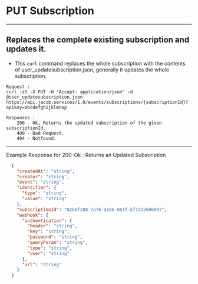 # PUT Subscription

---
Replaces the complete existing subscription and updates it.
---

* This `curl` command replaces the whole subscription with the contents of user_updatesubscription.json, generally it updates the whole subscription.

```
Request :
curl -sS -X PUT -H "Accept: application/json" -d @user_updatesubscription.json https://api.jacob.services/1.0/events/subscriptions/{subscriptionId}?apikey=abcdefghijklmnop

```

``` 
Responses :
    200 - Ok, Returns the updated subscription of the given subscriptionId.
    400 - Bad Request.
    404 - Notfound.
```
--------------------------------------------------------------------------------------
Example Response for 200-Ok : Returns an Updated Subscription

```json
  {
    "createdAt": "string",
    "creator": "string",
    "event": "string",
    "identifier": {
      "type": "string",
      "value": "string"
    },
    "subscriptionId": "0268f288-7a76-4106-861f-bf1d1260b097",
    "webhook": {
      "authentication": {
        "header": "string",
        "key": "string",
        "password": "string",
        "queryParam": "string",
        "type": "string",
        "user": "string"
      },
      "url": "string"
    }
  }

```